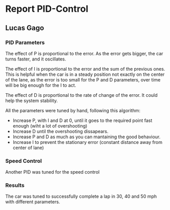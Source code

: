 
# Report PID-Control

## Lucas Gago

### PID Parameters

The effect of P is proportional to the error. As the error gets bigger, the car turns faster, and it oscillates.

The effect of I is proportional to the error and the sum of the previous ones. This is helpful when the car is in a steady position not exactly on the center of the lane, as the error is too small for the P and D parameters, over time will be big enough for the I to act.

The effect of D is proportional to the rate of change of the error. It could help the system stability.

All the parameters were tuned by hand, following this algorithm:

* Increase P, with I and D at 0, until it goes to the required point fast enough (wiht a lot of overshooting)
* Increase D until the overshooting dissapears. 
* Increase P and D as much as you can mantaining the good behaviour.
* Increase I to prevent the stationary error (constant distance away from center of lane)

### Speed Control

Another PID was tuned for the speed control

### Results

The car was tuned to successfully complete a lap in 30, 40 and 50 mph with different parameters.
